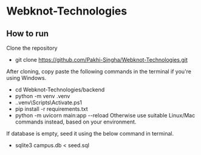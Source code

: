 # Webknot-Technologies

## How to run

Clone the repository 
- git clone https://github.com/Pakhi-Singha/Webknot-Technologies.git

After cloning, copy paste the following commands in the terminal if you're using Windows.
- cd Webknot-Technologies/backend
- python -m venv .venv
- .\.venv\Scripts\Activate.ps1
- pip install -r requirements.txt
- python -m uvicorn main:app --reload
Otherwise use suitable Linux/Mac commands instead, based on your environment.

If database is empty, seed it using the below command in terminal.
- sqlite3 campus.db < seed.sql
